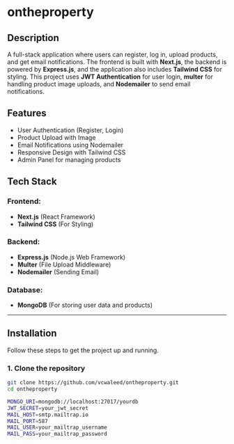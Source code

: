 # ontheproperty

## Description

A full-stack application where users can register, log in, upload products, and get email notifications. The frontend is built with **Next.js**, the backend is powered by **Express.js**, and the application also includes **Tailwind CSS** for styling. This project uses **JWT Authentication** for user login, **multer** for handling product image uploads, and **Nodemailer** to send email notifications.

## Features

- User Authentication (Register, Login)
- Product Upload with Image
- Email Notifications using Nodemailer
- Responsive Design with Tailwind CSS
- Admin Panel for managing products

## Tech Stack

### Frontend:
- **Next.js** (React Framework)
- **Tailwind CSS** (For Styling)

### Backend:
- **Express.js** (Node.js Web Framework)
- **Multer** (File Upload Middleware)
- **Nodemailer** (Sending Email)

### Database:
- **MongoDB** (For storing user data and products)

---

## Installation

Follow these steps to get the project up and running.

### 1. Clone the repository

```bash
git clone https://github.com/vcwaleed/ontheproperty.git
cd ontheproperty

MONGO_URI=mongodb://localhost:27017/yourdb
JWT_SECRET=your_jwt_secret
MAIL_HOST=smtp.mailtrap.io
MAIL_PORT=587
MAIL_USER=your_mailtrap_username
MAIL_PASS=your_mailtrap_password
